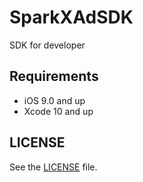 # SparkXAdSDK
SDK for developer


## Requirements

- iOS 9.0 and up
- Xcode 10 and up


## LICENSE

See the [LICENSE](LICENSE) file.
